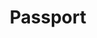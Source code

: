 ---
layout: resume
title: Passport
dates: January 2022 - September 2022
role: Software Engineer
stack:
  - Built data-intensive React applications in an enterprise setting.
  - Developed microservices using AWS Lambda and Serverless Framework, including event-driven tasks.
  - Assisted with planning microservice architecture and data storage strategies.
---